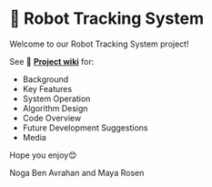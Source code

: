 # 🤖 Robot Tracking System
Welcome to our Robot Tracking System project!

See 📘 [**Project wiki**](https://github.com/MayaRosen/robot_tracking_system/wiki) for:
  * Background
  * Key Features
  * System Operation
  * Algorithm Design
  * Code Overview
  * Future Development Suggestions
  * Media


Hope you enjoy😊

Noga Ben Avrahan and Maya Rosen

